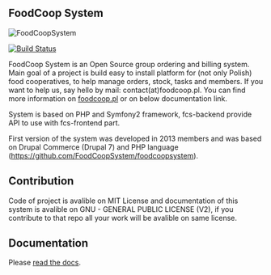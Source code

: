 ## FoodCoop System

![FoodCoopSystem](http://www.foodcoop.pl/images/logo.png)

[![Build Status](https://travis-ci.org/FoodCoopSystem/foodcoopsystem.svg)](https://travis-ci.org/FoodCoopSystem/fcs-backend)

FoodCoop System is an Open Source group ordering and billing system. Main goal of a project is build easy to install platform for (not only Polish) food cooperatives, to help manage orders, stock, tasks and members.
If you want to help us, say hello by mail: contact(at)foodcoop.pl. You can find more information on [foodcoop.pl](http://foodcoop.pl/) or on below documentation link.

System is based on PHP and Symfony2 framework, fcs-backend provide API to use with fcs-frontend part.

First version of the system was developed in 2013 members and was based on Drupal Commerce (Drupal 7) and PHP language (https://github.com/FoodCoopSystem/foodcoopsystem).

## Contribution

Code of project is avalible on MIT License and documentation of this system is avalible on GNU - GENERAL PUBLIC LICENSE (V2), if you contribute to that repo all your work will be avalible on same license. 



## Documentation

Please <a href="http://foodcoopsystem.readthedocs.org" target="_blank">read the docs</a>.
